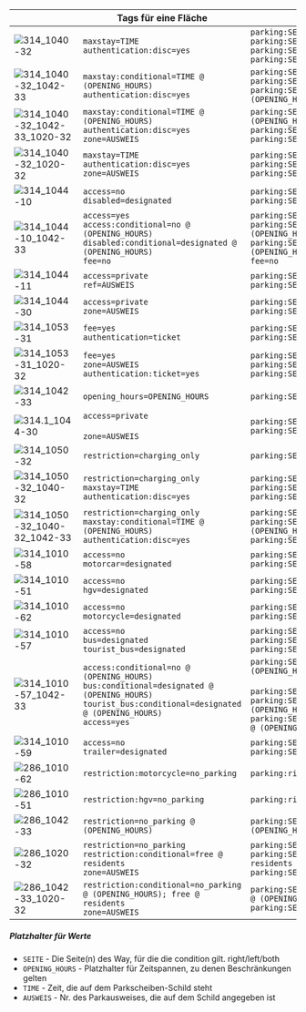 |                                                              | Tags für eine Fläche                                         | Tags für einen Way                                           |
| ------------------------------------------------------------ | ------------------------------------------------------------ | ------------------------------------------------------------ |
| ![314_1040-32](img/314_1040-32.png)                          | `maxstay=TIME`<br />`authentication:disc=yes`                | `parking:SEITE:access=yes`<br />`parking:SEITE:fee=no`<br />`parking:SEITE:maxstay=TIME`<br />`parking:SEITE:authentication:disc=yes` |
| ![314_1040-32_1042-33](img/314_1040-32_1042-33.png)          | `maxstay:conditional=TIME @ (OPENING_HOURS)`<br />`authentication:disc=yes` | `parking:SEITE:access=yes`<br />`parking:SEITE:fee=no`<br />`parking:SEITE:maxstay:conditional=TIME @ (OPENING_HOURS)` |
| ![314_1040-32_1042-33_1020-32](img/314_1040-32_1042-33_1020-32.png) | `maxstay:conditional=TIME @ (OPENING_HOURS)`<br />`authentication:disc=yes`<br />`zone=AUSWEIS` | `parking:SEITE:maxstay:conditional=TIME @ (OPENING_HOURS)`<br />`parking:SEITE:authentication:disc=yes`<br />`parking:SEITE:zone=AUSWEIS` |
| ![314_1040-32_1020-32](img/314_1040-32_1020-32.png)          | `maxstay=TIME`<br />`authentication:disc=yes`<br />`zone=AUSWEIS` | `parking:SEITE:maxstay=TIME`<br />`parking:SEITE:authentication:disc=yes`<br />`parking:SEITE:zone=AUSWEIS` |
| ![314_1044-10](img/314_1044-10.png)                          | `access=no`<br />`disabled=designated`                       | `parking:SEITE:access=no`<br />`parking:SEITE:disabled=designated` |
| ![314_1044-10_1042-33](img/314_1044-10_1042-33.png)          | `access=yes`<br />`access:conditional=no @ (OPENING_HOURS)`<br />`disabled:conditional=designated @ (OPENING_HOURS)`<br />`fee=no` | `parking:SEITE:access=yes`<br />`parking:SEITE:access:conditional=no @ (OPENING_HOURS)`<br />`parking:SEITE:disabled:conditional=designated @ (OPENING_HOURS)`<br />`fee=no` |
| ![314_1044-11](img/314_1044-11.png)                          | `access=private`<br />`ref=AUSWEIS`                          | `parking:SEITE:access=private`<br />`parking:SEITE:ref=AUSWEIS` |
| ![314_1044-30](img/314_1044-30.png)                          | `access=private`<br />`zone=AUSWEIS`                         | `parking:SEITE:access=private`<br />`parking:SEITE:zone=AUSWEIS` |
| ![314_1053-31](img/314_1053-31.png)                          | `fee=yes`<br />`authentication=ticket`                       | `parking:SEITE:fee=yes`<br />`parking:SEITE:authentication=ticket` |
| ![314_1053-31_1020-32](img/314_1053-31_1020-32.png)          | `fee=yes`<br />`zone=AUSWEIS`<br />`authentication:ticket=yes` | `parking:SEITE:fee=yes`<br />`parking:SEITE:zone=AUSWEIS`<br />`parking:SEITE:authentication:ticket=yes` |
| ![314_1042-33](img/314_1042-33.png)                          | `opening_hours=OPENING_HOURS`                                | `parking:SEITE:opening_hours=OPENING_HOURS`                  |
| ![314.1_1044-30](img/314.1_1044-30.png)                      | `access=private`<br /><br />`zone=AUSWEIS`                   | `parking:SEITE:access=private`<br />`parking:SEITE:zone=AUSWEIS` |
| ![314_1050-32](img/314_1050-32.png)                          | `restriction=charging_only`                                  | `parking:SEITE:restriction=charging_only`                    |
| ![314_1050-32_1040-32](img/314_1050-32_1040-32.png)          | `restriction=charging_only`<br />`maxstay=TIME`<br />`authentication:disc=yes` | `parking:SEITE:restriction=charging_only`<br />`parking:SEITE:maxstay=TIME`<br />`parking:SEITE:authentication:disc=yes` |
| ![314_1050-32_1040-32_1042-33](img/314_1050-32_1040-32_1042-33.png) | `restriction=charging_only`<br />`maxstay:conditional=TIME @ (OPENING_HOURS)`<br />`authentication:disc=yes` | `parking:SEITE:restriction=charging_only`<br />`parking:SEITE:maxstay:conditional=TIME @ (OPENING_HOURS)`<br />`parking:SEITE:authentication:disc=yes` |
| ![314_1010-58](img/314_1010-58.png)                          | `access=no`<br />`motorcar=designated`                       | `parking:SEITE:access=no`<br />`parking:SEITE:motorcar=designated` |
| ![314_1010-51](img/314_1010-51.png)                          | `access=no`<br />`hgv=designated`                            | `parking:SEITE:access=no`<br />`parking:SEITE:hgv=designated` |
| ![314_1010-62](img/314_1010-62.png)                          | `access=no`<br />`motorcycle=designated`                     | `parking:SEITE:access=no`<br />`parking:SEITE:motorcycle=designated` |
| ![314_1010-57](img/314_1010-57.png)                          | `access=no`<br />`bus=designated`<br />`tourist_bus=designated` | `parking:SEITE:access=no`<br />`parking:SEITE:bus=designated`<br />`parking:SEITE:tourist_bus=designated` |
| ![314_1010-57_1042-33](img/314_1010-57_1042-33.png)          | `access:conditional=no @ (OPENING_HOURS)`<br />`bus:conditional=designated @ (OPENING_HOURS)`<br />`tourist_bus:conditional=designated @ (OPENING_HOURS)`<br />`access=yes`<br /> | `parking:SEITE:access:conditional=no @ (OPENING_HOURS)`<br /><br />`parking:SEITE:access=yes` <br />`parking:SEITE:bus:conditional=designated @ (OPENING_HOURS)`<br />`parking:SEITE:tourist_bus:conditional=designated @ (OPENING_HOURS)` |
| ![314_1010-59](C:\Users\wiela\Documents\GitHub\osm-parking-tagging\img\314_1010-59.png) | `access=no`<br />`trailer=designated`                        | `parking:SEITE:access=no`<br />`parking:SEITE:trailer=designated` |
| ![286_1010-62](img/286_1010-62.png)                          | `restriction:motorcycle=no_parking`                          | `parking:right:restriction:motorcycle=no_parking`            |
| ![286_1010-51](img/286_1010-51.png)                          | `restriction:hgv=no_parking`                                 | `parking:right:restriction:hgv=no_parking`                   |
| ![286_1042-33](img/286_1042-33.png)                          | `restriction=no_parking @ (OPENING_HOURS)`                   | `parking:SEITE:restriction=no_parking @ (OPENING_HOURS)`     |
| ![286_1020-32](img/286_1020-32.png)                          | `restriction=no_parking`<br />`restriction:conditional=free @ residents`<br />`zone=AUSWEIS` | `parking:SEITE:restriction=no_parking`<br />`parking:SEITE:restriction:conditional=free @ residents`<br />`parking:SEITE:zone=AUSWEIS` |
| ![286_1042-33_1020-32](img/286_1042-33_1020-32.png)          | `restriction:conditional=no_parking @ (OPENING_HOURS); free @ residents`<br />`zone=AUSWEIS` | `parking:SEITE:restriction:conditional=no_parking @ (OPENING_HOURS); free @ residents`<br />`parking:SEITE:zone=AUSWEIS` |



##### Platzhalter für Werte

- `SEITE` - Die Seite(n) des Way, für die die condition gilt. right/left/both
- `OPENING_HOURS` - Platzhalter für Zeitspannen, zu denen Beschränkungen gelten
- `TIME` - Zeit, die auf dem Parkscheiben-Schild steht
- `AUSWEIS` - Nr. des Parkausweises, die auf dem Schild angegeben ist